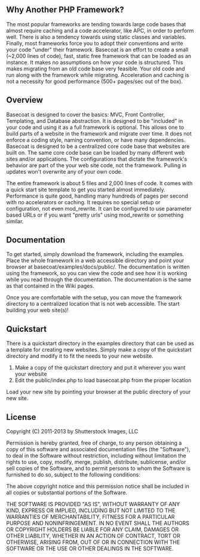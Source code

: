 <h2>Why Another PHP Framework?</h2>
The most popular frameworks are tending towards large code bases that almost require caching and a code accelerator, like APC, in order to perform well. There is also a tendency towards using static classes and variables. Finally, most frameworks force you to adopt their conventions and write your code "under" their framework.
Basecoat is an effort to create a small (~2,000 lines of code), fast, static free framework that can be loaded as an instance. It makes no assumptions on how your code is structured. This makes migrating from an old code base very feasible. Your old code and run along with the framework while migrating. Acceleration and caching is not a necessity for good performance (500+ pages/sec out of the box).

<h2>Overview</h2>
Basecoat is designed to cover the basics: MVC, Front Controller, Templating, and Database abstraction. It is designed to be "included" in your code and using it as a full framework is optional. This allows one to build parts of a website in the framework and migrate over time. It does not enforce a coding style, naming convention, or have many dependencies. Basecoat is designed to be a centralized core code base that websites are built on. The same core code base can be loaded by many different web sites and/or applications. The configurations that dictate the framework's behavior are part of the your web site code, not the framework. Pulling in updates won't overwrite any of your own code. 

The entire framework is about 5 files and 2,000 lines of code. It comes with a quick start site template to get you started almost immediately. Performance is quite good, handling many hundreds of pages per second with no accelerators or caching. It requires no special setup or configuration, not even mod_rewrite. It can be configured to use parameter based URLs or if you want "pretty urls" using mod_rewrite or something similar.

<h2>Documentation</h2>
To get started, simply download the framework, including the examples. Place the whole framework in a web accessible directory and point your browser at basecoat/examples/docs/public/. The documentation is written using the framework, so you can view the code and see how it is working while you read through the documentation. The documentation is the same as that contained in the Wiki pages.

Once you are comfortable with the setup, you can move the framework directory to a centralized location that is not web accessible. The start building your web site(s)!

<h2>Quickstart</h2>
There is a quickstart directory in the examples directory that can be used as a template for creating new websites. Simply make a copy of the quickstart directory and modify it to fit the needs to your new website.
<ol>
<li>Make a copy of the quickstart directory and put it wherever you want your website</li>
<li>Edit the public/index.php to load basecoat.php from the proper location</li>
</ol>
Load your new site by pointing your browser at the public directory of your new site.

<h2>License</h2>
Copyright (C) 2011-2013 by Shutterstock Images, LLC

Permission is hereby granted, free of charge, to any person obtaining a copy of this software and associated documentation files (the "Software"), to deal in the Software without restriction, including without limitation the rights to use, copy, modify, merge, publish, distribute, sublicense, and/or sell copies of the Software, and to permit persons to whom the Software is furnished to do so, subject to the following conditions:

The above copyright notice and this permission notice shall be included in all copies or substantial portions of the Software.

THE SOFTWARE IS PROVIDED "AS IS", WITHOUT WARRANTY OF ANY KIND, EXPRESS OR IMPLIED, INCLUDING BUT NOT LIMITED TO THE WARRANTIES OF MERCHANTABILITY, FITNESS FOR A PARTICULAR PURPOSE AND NONINFRINGEMENT. IN NO EVENT SHALL THE AUTHORS OR COPYRIGHT HOLDERS BE LIABLE FOR ANY CLAIM, DAMAGES OR OTHER LIABILITY, WHETHER IN AN ACTION OF CONTRACT, TORT OR OTHERWISE, ARISING FROM, OUT OF OR IN CONNECTION WITH THE SOFTWARE OR THE USE OR OTHER DEALINGS IN THE SOFTWARE.
